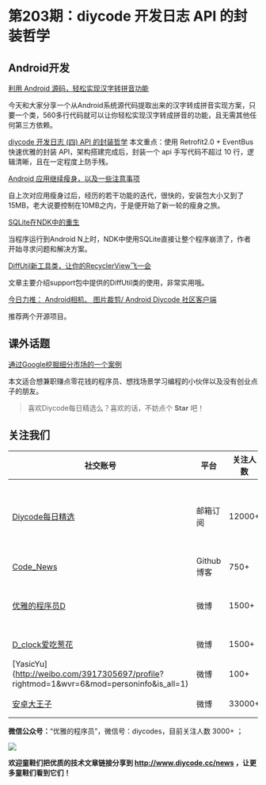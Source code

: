 # 第203期：diycode 开发日志 API 的封装哲学

## Android开发

[利用 Android 源码，轻松实现汉字转拼音功能](https://www.diycode.cc/topics/733)

今天和大家分享一个从Android系统源代码提取出来的汉字转成拼音实现方案，只要一个类，560多行代码就可以让你轻松实现汉字转成拼音的功能，且无需其他任何第三方依赖。

[diycode 开发日志 (四) API 的封装哲学](https://www.diycode.cc/topics/731)
本文重点：使用 Retrofit2.0 + EventBus 快速优雅的封装 API，架构搭建完成后，封装一个 api 手写代码不超过 10 行，逻辑清晰，且在一定程度上防手残。

[Android 应用继续瘦身，以及一些注意事项](https://www.diycode.cc/topics/725)

自上次对应用瘦身过后，经历的若干功能的迭代，很快的，安装包大小又到了15MB，老大说要控制在10MB之内，于是便开始了新一轮的瘦身之旅。

[SQLite在NDK中的重生](https://www.diycode.cc/news/2219)

当程序运行到Android N上时，NDK中使用SQLite直接让整个程序崩溃了，作者开始寻求问题和解决方案。

[DiffUtil新工具类，让你的RecyclerView飞一会](https://www.diycode.cc/news/2220)

文章主要介绍support包中提供的DiffUtil类的使用，非常实用哦。

[今日力推： Android相机、 图片裁剪/ Android Diycode 社区客户端](https://www.diycode.cc/news/2216)

推荐两个开源项目。

## 课外话题

[通过Google挖掘细分市场的一个案例](https://mp.weixin.qq.com/s/cXa6Rwiet5gN8bSe-h4QNw)

本文适合想兼职赚点零花钱的程序员、想找场景学习编程的小伙伴以及没有创业点子的朋友。

> 喜欢Diycode每日精选么？喜欢的话，不妨点个 **Star** 吧！

## 关注我们

| 社交账号  |  平台  | 关注人数 | 说明 |
| -------- | -------- | -------- | -------- |
| [Diycode每日精选](http://list.qq.com/cgi-bin/qf_invite?id=d469993d2c888e971c0fbb2309c4d84256968386b126b967)|   邮箱订阅  | 12000+ | 每日分享一次Android、iOS、Swfit技术干货  |
| [Code_News](https://github.com/DiyCodes/code_news) |    Github博客  |750+ | 每日邮件推送列表  |
| [优雅的程序员D](http://weibo.com/u/5891258264) |   微博  | 1500+ | 官方微博，每日分享开源信息  |
| [D_clock爱吃葱花](http://weibo.com/u/2480694892)  |   微博  | 1500+ | 日报发起人  |
|[YasicYu](http://weibo.com/3917305697/profile? rightmod=1&wvr=6&mod=personinfo&is_all=1)  |   微博  | 100+ | 日报发起人  |
|[安卓大王子](http://weibo.com/apkbus/)   |   微博  | 33000+ | 日报发起人  |

**微信公众号：**“优雅的程序员”，微信号：diycodes，目前关注人数 3000+ ；

![](http://upload-images.jianshu.io/upload_images/1846413-b42abfa70f909099.jpg?imageMogr2/auto-orient/strip%7CimageView2/2/w/1240)

**欢迎童鞋们把优质的技术文章链接分享到 http://www.diycode.cc/news ，让更多童鞋们看到它们！**
